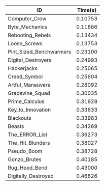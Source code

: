 |ID|Time(s)|
|-|-|
|Computer_Crew|0.10753|
|Byte_Mechanics|0.11886|
|Rebooting_Rebels|0.13434|
|Loose_Screws|0.13753|
|Pint_Sized_Benchwarmers|0.23100|
|Digital_Destroyers|0.24993|
|Hackerjacks|0.25065|
|Creed_Symbol|0.25604|
|Artful_Maneuvers|0.28092|
|Grapevine_Squad|0.30035|
|Prime_Calculus|0.31928|
|Key_to_Innovation|0.33633|
|Blackouts|0.33983|
|Beasts|0.34369|
|The_ERROR_List|0.36273|
|The_Hit_Blunders|0.38027|
|Pseudo_Boom|0.38728|
|Gonzo_Brutes|0.40185|
|Rug_Heed_Bend|0.43000|
|Digitally_Destroyed|0.46826|

